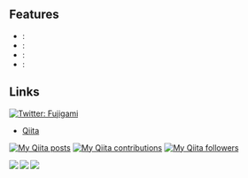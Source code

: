 ## Features

- :
- :
- :
- :

## Links

<p>
  <a href="https://twitter.com/Fujigami" target="_blank">
    <img alt="Twitter: Fujigami" src="https://img.shields.io/twitter/follow/Fujigami.svg?style=social" />
  </a>
</p>

- [Qiita](https://qiita.com/Fujigami)

[![My Qiita posts](https://qiita-badge.apiapi.app/s/Fujigami/posts.svg)](http://qiita.com/Fujigami) [![My Qiita contributions](https://qiita-badge.apiapi.app/s/Fujigami/contributions.svg)](http://qiita.com/Fujigami) [![My Qiita followers](https://qiita-badge.apiapi.app/s/Fujigami/followers.svg)](http://qiita.com/Fujigami)

<a href="https://github.com/anuraghazra/github-readme-stats">
  <img align="left" src="https://github-readme-stats.vercel.app/api?username=Fujigami&show_icons=true&theme=cobalt" />
</a>
<a href="https://github.com/anuraghazra/github-readme-stats">
  <img align="left" src="https://github-readme-stats.vercel.app/api/top-langs/?username=Fujigami&theme=cobalt" />
</a>

<a href="https://github.com/Fujigami" target="_blank">
  <img src="https://grass-graph.moshimo.works/images/Fujigami.png?rotate=0">
</a>

